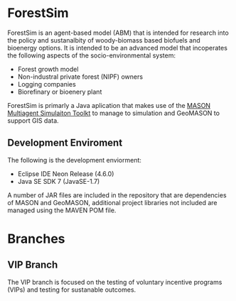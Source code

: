 # ForestSim

ForestSim is an agent-based model (ABM) that is intended for research into the policy and sustanalbity of woody-biomass based biofuels and bioenergy options. It is intended to be an advanced model that incoperates the following aspects of the socio-environmental system:

- Forest growth model
- Non-industral private forest (NIPF) owners
- Logging companies
- Biorefinary or bioenery plant

ForestSim is primarly a Java aplication that makes use of the [MASON Multiagent Simulaiton Toolkt](http://cs.gmu.edu/~eclab/projects/mason/) to manage to simulation and GeoMASON to support GIS data.

## Development Enviroment

The following is the development enviorment:

- Eclipse IDE Neon Release (4.6.0)
- Java SE SDK 7 (JavaSE-1.7)

A number of JAR files are included in the repository that are dependencies of MASON and GeoMASON, additional project libraries not included are managed using the MAVEN POM file.

# Branches
## VIP Branch
The VIP branch is focused on the testing of voluntary incentive programs (VIPs) and testing for sustanable outcomes.
